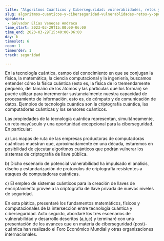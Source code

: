 ```yaml
---
title: "Algoritmos Cuánticos y Ciberseguridad: vulnerablidades, retos y oportunidades."
slug: algoritmos-cuanticos-y-ciberseguridad-vulnerablidades-retos-y-oportunidades
speakers:
 - Salvador Elías Venegas Andraca
time_start: 2023-03-29T15:00:00-06:00
time_end: 2023-03-29T15:40:00-06:00
day: b
timeslot: 6
room: 1
timeorder: 1
track: seguridad

---
```


En la tecnología cuántica, campo del conocimiento en que se conjugan la física, la matemática, la ciencia computacional y la ingeniería, buscamos entender cómo la física cuántica (esto es, la física de lo tremendamente pequeño, del tamaño de los átomos y las partículas que los forman) se puede utilizar para incrementar sustancialmente nuestra capacidad de procesamiento de información, esto es, de cómputo y de comunicación de datos. Ejemplos de tecnología cuántica son la criptografía cuántica, las computadoras cuánticas y los sensores cuánticos.

Las propiedades de la tecnología cuántica representan, simultáneamente, un reto mayúsculo y una oportunidad excepcional para la ciberseguridad. En particular: 

a) Los mapas de ruta de las empresas productoras de computadoras cuánticas muestran que, aproximadamente en una década, estaremos en posibilidad de ejecutar algoritmos cuánticos que podrán vulnerar los sistemas de criptografía de llave pública. 

b) Dicho escenario de potencial vulnerabilidad ha impulsado el análisis, diseño y estandarización de protocolos de criptografía resistentes a ataques de computadoras cuánticas. 

c) El empleo de sistemas cuánticos para la creación de llaves de encriptamiento provee a la criptografía de llave privada de nuevos niveles de seguridad.

En esta plática, presentaré los fundamentos matemáticos, físicos y computacionales de la intersección entre tecnología cuántica y ciberseguridad. Acto seguido, abordaré los tres escenarios  de vulnerabilidad y desarrollo descritos (a,b,c) y terminaré con una presentación de los avances que en materia de ciberseguridad (post)-cuántica han realizado el Foro Económico Mundial y otras organizaciones internacionales.